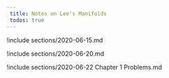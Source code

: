 ```yaml
---
 title: Notes on Lee's Manifolds
 todos: true
---
```



!include sections/2020-06-15.md

!include sections/2020-06-20.md

!include sections/2020-06-22 Chapter 1 Problems.md


